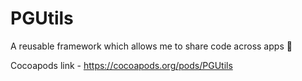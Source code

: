 # PGUtils
A reusable framework which allows me to share code across apps 🙂


Cocoapods link - https://cocoapods.org/pods/PGUtils

